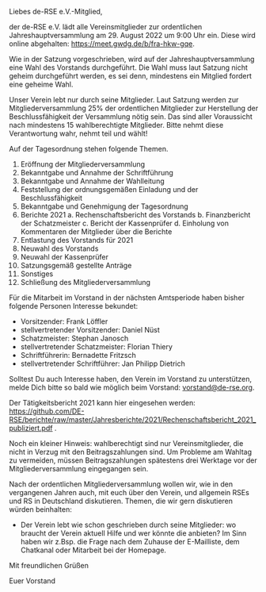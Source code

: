Liebes de-RSE e.V.-Mitglied,

der de-RSE e.V. lädt alle Vereinsmitglieder zur ordentlichen Jahreshauptversammlung am 29. August 2022 um 9:00 Uhr ein. Diese wird online abgehalten: https://meet.gwdg.de/b/fra-hkw-gqe.

Wie in der Satzung vorgeschrieben, wird auf der Jahreshauptversammlung eine Wahl des Vorstands durchgeführt. Die Wahl muss laut Satzung nicht geheim durchgeführt werden, es sei denn, mindestens ein Mitglied fordert eine geheime Wahl.

Unser Verein lebt nur durch seine Mitglieder. Laut Satzung werden zur Mitgliederversammlung 25% der ordentlichen Mitglieder zur Herstellung der Beschlussfähigkeit der Versammlung nötig sein. Das sind aller Voraussicht nach mindestens 15 wahlberechtigte Mitglieder. Bitte nehmt diese Verantwortung wahr, nehmt teil und wählt!

Auf der Tagesordnung stehen folgende Themen.

1. Eröffnung der Mitgliederversammlung
2. Bekanntgabe und Annahme der Schriftführung
3. Bekanntgabe und Annahme der Wahlleitung
4. Feststellung der ordnungsgemäßen Einladung und der Beschlussfähigkeit
5. Bekanntgabe und Genehmigung der Tagesordnung
6. Berichte 2021
    a. Rechenschaftsbericht des Vorstands
    b. Finanzbericht der Schatzmeister
    c. Bericht der Kassenprüfer
    d.  Einholung von Kommentaren der Mitglieder über die Berichte
7. Entlastung des Vorstands für 2021
8. Neuwahl des Vorstands
9. Neuwahl der Kassenprüfer
10. Satzungsgemäß gestellte Anträge
11. Sonstiges
12. Schließung des Mitgliederversammlung

Für die Mitarbeit im Vorstand in der nächsten Amtsperiode haben bisher folgende Personen Interesse bekundet:

- Vorsitzender: Frank Löffler
- stellvertretender Vorsitzender: Daniel Nüst
- Schatzmeister: Stephan Janosch
- stellvertretender Schatzmeister: Florian Thiery
- Schriftführerin: Bernadette Fritzsch
- stellvertretender Schriftführer: Jan Philipp Dietrich

Solltest Du auch Interesse haben, den Verein im Vorstand zu unterstützen, melde Dich bitte so bald wie möglich beim Vorstand: vorstand@de-rse.org.

Der Tätigkeitsbericht 2021 kann hier eingesehen werden: https://github.com/DE-RSE/berichte/raw/master/Jahresberichte/2021/Rechenschaftsbericht_2021_publiziert.pdf .

Noch ein kleiner Hinweis: wahlberechtigt sind nur Vereinsmitglieder, die nicht in Verzug mit den Beitragszahlungen sind. Um Probleme am Wahltag zu vermeiden, müssen Beitragszahlungen spätestens drei Werktage vor der Mitgliederversammlung eingegangen sein.

Nach der ordentlichen Mitgliederversammlung wollen wir, wie in den vergangenen Jahren auch, mit euch über den Verein, und allgemein RSEs und RS in Deutschland diskutieren. Themen, die wir gern diskutieren würden beinhalten:

- Der Verein lebt wie schon geschrieben durch seine Mitglieder: wo braucht der Verein aktuell Hilfe und wer könnte die anbieten? Im Sinn haben wir z.Bsp. die Frage nach dem Zuhause der E-Mailliste, dem Chatkanal oder Mitarbeit bei der Homepage.

Mit freundlichen Grüßen

Euer Vorstand

